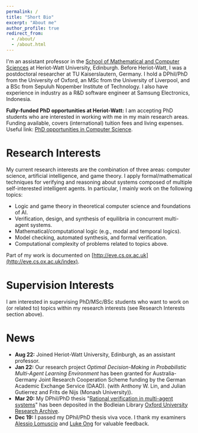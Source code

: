 ```yaml
---
permalink: /
title: "Short Bio"
excerpt: "About me"
author_profile: true
redirect_from: 
  - /about/
  - /about.html
---
```


I'm an assistant professor in the [School of Mathematical and Computer Sciences](https://www.hw.ac.uk/uk/schools/mathematical-computer-sciences.htm) at Heriot-Watt University, Edinburgh. Before Heriot-Watt, I was a postdoctoral researcher at TU Kaiserslautern, Germany. I hold a DPhil/PhD from the University of Oxford, an MSc from the University of Liverpool, and a BSc from Sepuluh Nopember Institute of Technology. I also have experience in industry as a R&D software engineer at Samsung Electronics, Indonesia.

**Fully-funded PhD opportunities at Heriot-Watt:** I am accepting PhD students who are interested in working with me in my main research areas. Funding available, covers (international) tuition fees and living expenses. Useful link: [PhD opportunities in Computer Science](https://www.hw.ac.uk/uk/schools/mathematical-computer-sciences/research/phd/phd-oportunities-in-computer-science.htm).

Research Interests
======
My current research interests are the combination of three areas: computer science, artificial intelligence, and game theory. I apply formal/mathematical techniques for verifying and reasoning about systems composed of multiple self-interested intelligent agents. In particular, I mainly work on the following topics:

+ Logic and game theory in theoretical computer science and foundations of AI.
+ Verification, design, and synthesis of equilibria in concurrent multi-agent systems.
+ Mathematical/computational logic (e.g., modal and temporal logics).
+ Model checking, automated synthesis, and formal verification.
+ Computational complexity of problems related to topics above.

Part of my work is documented on [http://eve.cs.ox.ac.uk](http://eve.cs.ox.ac.uk/index).

Supervision Interests
======
I am interested in supervising PhD/MSc/BSc students who want to work on (or related to) topics within my research interests (see Research Interests section above).

News
=====
+ **Aug 22:** Joined Heriot-Watt University, Edinburgh, as an assistant professor.
+ **Jan 22:** Our research project *Optimal Decision-Making in Probabilistic Multi-Agent Learning Environment* has been granted for Australia-Germany Joint Research Cooperation Scheme funding by the German Academic Exchange Service (DAAD). (with Anthony W. Lin, and Julian Gutierrez and Frits de Nijs (Monash University)).
+ **Mar 20:** My DPhil/PhD thesis "[Rational verification in multi-agent systems](http://valvestate.github.io/files/ociamthesismain.pdf)" has been deposited in the Bodleian Library [Oxford University Research Archive](https://ora.ox.ac.uk/objects/uuid:6331464c-c483-48b8-b030-58e431047614).
+ **Dec 19:** I passed my DPhil/PhD thesis viva voce. I thank my examiners [Alessio Lomuscio](https://www.doc.ic.ac.uk/~alessio/) and [Luke Ong](https://www.cs.ox.ac.uk/people/luke.ong/) for valuable feedback.



